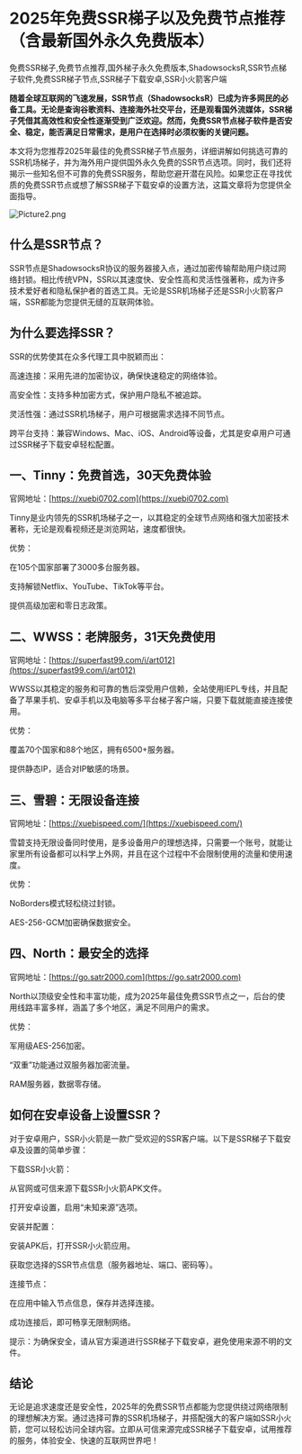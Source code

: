 # 2025年免费SSR梯子以及免费节点推荐（含最新国外永久免费版本）
免费SSR梯子,免费节点推荐,国外梯子永久免费版本,ShadowsocksR,SSR节点梯子软件,免费SSR梯子节点,SSR梯子下载安卓,SSR小火箭客户端

**随着全球互联网的飞速发展，SSR节点（ShadowsocksR）已成为许多网民的必备工具。无论是查询谷歌资料、连接海外社交平台，还是观看国外流媒体，SSR梯子凭借其高效性和安全性逐渐受到广泛欢迎。然而，免费SSR节点梯子软件是否安全、稳定，能否满足日常需求，是用户在选择时必须权衡的关键问题。**

本文将为您推荐2025年最佳的免费SSR梯子节点服务，详细讲解如何挑选可靠的SSR机场梯子，并为海外用户提供国外永久免费的SSR节点选项。同时，我们还将揭示一些知名但不可靠的免费SSR服务，帮助您避开潜在风险。如果您正在寻找优质的免费SSR节点或想了解SSR梯子下载安卓的设置方法，这篇文章将为您提供全面指导。

![Picture2.png](https://p.inari.site/usr/795/67cfc5f8796bb.png)

## 什么是SSR节点？
SSR节点是ShadowsocksR协议的服务器接入点，通过加密传输帮助用户绕过网络封锁。相比传统VPN，SSR以其速度快、安全性高和灵活性强著称，成为许多技术爱好者和隐私保护者的首选工具。无论是SSR机场梯子还是SSR小火箭客户端，SSR都能为您提供无缝的互联网体验。

## 为什么要选择SSR？
SSR的优势使其在众多代理工具中脱颖而出：

高速连接：采用先进的加密协议，确保快速稳定的网络体验。

高安全性：支持多种加密方式，保护用户隐私不被追踪。

灵活性强：通过SSR机场梯子，用户可根据需求选择不同节点。

跨平台支持：兼容Windows、Mac、iOS、Android等设备，尤其是安卓用户可通过SSR梯子下载安卓轻松配置。

## 一、Tinny：免费首选，30天免费体验
官网地址：[https://xuebi0702.com](https://xuebi0702.com)

Tinny是业内领先的SSR机场梯子之一，以其稳定的全球节点网络和强大加密技术著称，无论是观看视频还是浏览网站，速度都很快。

优势：

在105个国家部署了3000多台服务器。

支持解锁Netflix、YouTube、TikTok等平台。

提供高级加密和零日志政策。

## 二、WWSS：老牌服务，31天免费使用
官网地址：[https://superfast99.com/i/art012](https://superfast99.com/i/art012)

WWSS以其稳定的服务和可靠的售后深受用户信赖，全站使用IEPL专线，并且配备了苹果手机、安卓手机以及电脑等多平台梯子客户端，只要下载就能直接连接使用。

优势：

覆盖70个国家和88个地区，拥有6500+服务器。

提供静态IP，适合对IP敏感的场景。

## 三、雪碧：无限设备连接
官网地址：[https://xuebispeed.com/](https://xuebispeed.com/)

雪碧支持无限设备同时使用，是多设备用户的理想选择，只需要一个账号，就能让家里所有设备都可以科学上外网，并且在这个过程中不会限制使用的流量和使用速度。

优势：

NoBorders模式轻松绕过封锁。

AES-256-GCM加密确保数据安全。

## 四、North：最安全的选择
官网地址：[https://go.satr2000.com](https://go.satr2000.com)

North以顶级安全性和丰富功能，成为2025年最佳免费SSR节点之一，后台的使用线路丰富多样，涵盖了多个地区，满足不同用户的需求。

优势：

军用级AES-256加密。

“双重”功能通过双服务器加密流量。

RAM服务器，数据零存储。

## 如何在安卓设备上设置SSR？
对于安卓用户，SSR小火箭是一款广受欢迎的SSR客户端。以下是SSR梯子下载安卓及设置的简单步骤：

下载SSR小火箭：

从官网或可信来源下载SSR小火箭APK文件。

打开安卓设置，启用“未知来源”选项。

安装并配置：

安装APK后，打开SSR小火箭应用。

获取您选择的SSR节点信息（服务器地址、端口、密码等）。

连接节点：

在应用中输入节点信息，保存并选择连接。

成功连接后，即可畅享无限制网络。

提示：为确保安全，请从官方渠道进行SSR梯子下载安卓，避免使用来源不明的文件。

## 结论
无论是追求速度还是安全性，2025年的免费SSR节点都能为您提供绕过网络限制的理想解决方案。通过选择可靠的SSR机场梯子，并搭配强大的客户端如SSR小火箭，您可以轻松访问全球内容。立即从可信来源完成SSR梯子下载安卓，试用推荐的服务，体验安全、快速的互联网世界吧！
